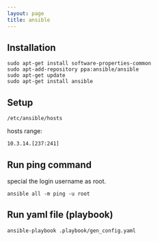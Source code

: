 ```yaml
---
layout: page
title: ansible
---
```


## Installation

```
sudo apt-get install software-properties-common
sudo apt-add-repository ppa:ansible/ansible
sudo apt-get update
sudo apt-get install ansible
```

## Setup

```
/etc/ansible/hosts
```

hosts range:

```
10.3.14.[237:241]
```

## Run ping command

special the login username as root.

```
ansible all -m ping -u root
```

## Run yaml file (playbook)

```
ansible-playbook .playbook/gen_config.yaml
```